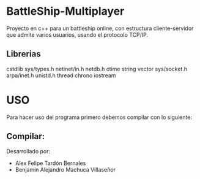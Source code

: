 # BattleShip-Multiplayer
Proyecto en c++ para un battleship online, con estructura cliente-servidor que admite varios usuarios, usando el protocolo TCP/IP.
## Librerias
cstdlib
sys/types.h
netinet/in.h
netdb.h
ctime
string
vector
sys/socket.h
arpa/inet.h
unistd.h
thread
chrono
iostream
# USO
Para hacer uso del programa primero debemos compilar con lo siguiente:

## Compilar:


Desarrollado por:
- Alex Felipe Tardón Bernales
- Benjamín Alejandro Machuca Villaseñor


